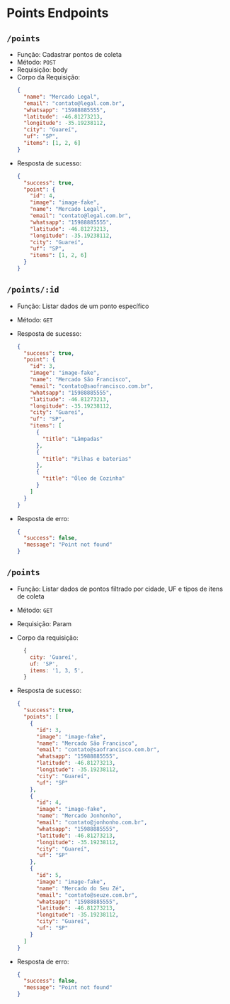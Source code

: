 # Points Endpoints

## `/points`

- Função: Cadastrar pontos de coleta
- Método: `POST`
- Requisição: body
- Corpo da Requisição:
  ```json
  {
    "name": "Mercado Legal",
    "email": "contato@legal.com.br",
    "whatsapp": "15988885555",
    "latitude": -46.81273213,
    "longitude": -35.19238112,
    "city": "Guareí",
    "uf": "SP",
    "items": [1, 2, 6]
  }
  ```
- Resposta de sucesso:
  ```json
  {
    "success": true,
    "point": {
      "id": 4,
      "image": "image-fake",
      "name": "Mercado Legal",
      "email": "contato@legal.com.br",
      "whatsapp": "15988885555",
      "latitude": -46.81273213,
      "longitude": -35.19238112,
      "city": "Guareí",
      "uf": "SP",
      "items": [1, 2, 6]
    }
  }
  ```

## `/points/:id`

- Função: Listar dados de um ponto específico
- Método: `GET`
- Resposta de sucesso:

  ```json
  {
    "success": true,
    "point": {
      "id": 3,
      "image": "image-fake",
      "name": "Mercado São Francisco",
      "email": "contato@saofrancisco.com.br",
      "whatsapp": "15988885555",
      "latitude": -46.81273213,
      "longitude": -35.19238112,
      "city": "Guareí",
      "uf": "SP",
      "items": [
        {
          "title": "Lâmpadas"
        },
        {
          "title": "Pilhas e baterias"
        },
        {
          "title": "Óleo de Cozinha"
        }
      ]
    }
  }
  ```

* Resposta de erro:

  ```json
  {
    "success": false,
    "message": "Point not found"
  }
  ```

## `/points`

- Função: Listar dados de pontos filtrado por cidade, UF e tipos de itens de coleta
- Método: `GET`
- Requisição: Param
- Corpo da requisição:

  ```js
    {
      city: 'Guareí',
      uf: 'SP',
      items: '1, 3, 5',
    }
  ```

- Resposta de sucesso:

  ```json
  {
    "success": true,
    "points": [
      {
        "id": 3,
        "image": "image-fake",
        "name": "Mercado São Francisco",
        "email": "contato@saofrancisco.com.br",
        "whatsapp": "15988885555",
        "latitude": -46.81273213,
        "longitude": -35.19238112,
        "city": "Guareí",
        "uf": "SP"
      },
      {
        "id": 4,
        "image": "image-fake",
        "name": "Mercado Jonhonho",
        "email": "contato@jonhonho.com.br",
        "whatsapp": "15988885555",
        "latitude": -46.81273213,
        "longitude": -35.19238112,
        "city": "Guareí",
        "uf": "SP"
      },
      {
        "id": 5,
        "image": "image-fake",
        "name": "Mercado do Seu Zé",
        "email": "contato@seuze.com.br",
        "whatsapp": "15988885555",
        "latitude": -46.81273213,
        "longitude": -35.19238112,
        "city": "Guareí",
        "uf": "SP"
      }
    ]
  }
  ```

- Resposta de erro:

  ```json
  {
    "success": false,
    "message": "Point not found"
  }
  ```
